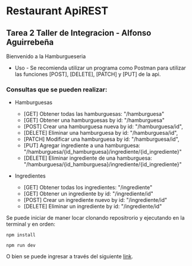 # Restaurant ApiREST

## Tarea 2 Taller de Integracion - Alfonso Aguirrebeña

Bienvenido a la Hamburgueseria

- Uso - Se recomienda utilizar un programa como Postman para utilizar las funciones [POST], [DELETE], [PATCH] y [PUT] de la api.

### Consultas que se pueden realizar:

- Hamburguesas
  - [GET] Obtener todas las hamburguesas: "/hamburguesa"
  - [GET] Obtener una hamburguesas by id: "/hamburguesa"
  - [POST] Crear una hamburguesa nueva by id: "/hamburguesa/id",
  - [DELETE] Eliminar una hamburguesa by id: "/hamburguesa/id",
  - [PATCH] Modificar una hamburguesa by id: "/hamburguesa/id",
  - [PUT] Agregar ingrediente a una hamburguesa: "/hamburguesa/{id_hamburguesa}/ingrediente/{id_ingrediente}"
  - [DELETE] Eliminar ingrediente de una hamburguesa: "/hamburguesa/{id_hamburguesa}/ingrediente/{id_ingrediente}"
                      
- Ingredientes
  - [GET] Obtener todas los ingredientes: "/ingrediente"
  - [GET] Obtener un ingrediente by id: "/ingrediente/id"
  - [POST] Crear un ingrediente nuevo by id: "/ingrediente/id"
  - [DELETE] Eliminar un ingrediente by id: "/ingrediente/id"

Se puede iniciar de maner locar clonando repositrorio y ejecutando en la terminal y en orden:

`npm install`

`npm run dev`

O bien se puede ingresar a través del siguiente [link][blog].

[blog]: https://mortyrickapp.herokuapp.com/
